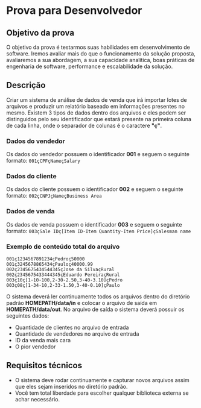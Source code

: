 # Prova para Desenvolvedor

## Objetivo da prova

O objetivo da prova é testarmos suas habilidades em desenvolvimento de software. Iremos avaliar mais do que o funcionamento da solução proposta, avaliaremos a sua abordagem, a sua capacidade analítica, boas práticas de engenharia de software, performance e escalabilidade da solução.

## Descrição

Criar um sistema de análise de dados de venda que irá importar lotes de arquivos e produzir um relatório baseado em informações presentes no mesmo.
Existem 3 tipos de dados dentro dos arquivos e eles podem ser distinguidos pelo seu identificador que estará presente na primeira coluna de cada linha, onde o separador de colunas é o caractere **"ç"**.

### Dados do vendedor

Os dados do vendedor possuem o identificador **001** e seguem o seguinte formato: ```001çCPFçNameçSalary```

### Dados do cliente
Os dados do cliente possuem o identificador **002** e seguem o seguinte formato: ```002çCNPJçNameçBusiness Area```

### Dados de venda
Os dados de venda possuem o identificador **003** e seguem o seguinte formato: ```003çSale IDç[Item ID-Item Quantity-Item Price]çSalesman name```

### Exemplo de conteúdo total do arquivo
```
001ç1234567891234çPedroç50000 
001ç3245678865434çPauloç40000.99 
002ç2345675434544345çJose da SilvaçRural 
002ç2345675433444345çEduardo PereiraçRural 
003ç10ç[1-10-100,2-30-2.50,3-40-3.10]çPedro 
003ç08ç[1-34-10,2-33-1.50,3-40-0.10]çPaulo
```

O sistema deverá ler continuamente todos os arquivos dentro do diretório padrão **HOMEPATH/data/in** e colocar o arquivo de saída em **HOMEPATH/data/out**.
No arquivo de saída o sistema deverá possuir os seguintes dados:

- Quantidade de clientes no arquivo de entrada
- Quantidade de vendedores no arquivo de entrada
- ID da venda mais cara
- O pior vendedor


## Requisitos técnicos

- O sistema deve rodar continuamente e capturar novos arquivos assim que eles sejam inseridos no diretório padrão.
- Você tem total liberdade para escolher qualquer biblioteca externa se achar necessário.